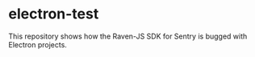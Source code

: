 # electron-test

This repository shows how the Raven-JS SDK for Sentry is bugged with Electron projects.